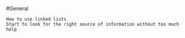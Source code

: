 #General

    How to use linked lists
    Start to look for the right source of information without too much help

